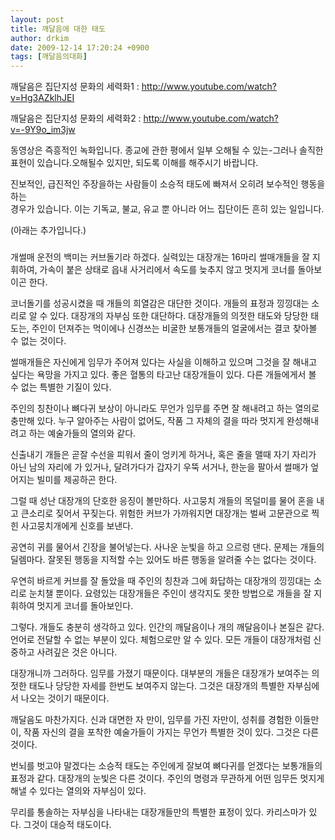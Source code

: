 ```yaml
---
layout: post
title: 깨달음에 대한 태도
author: drkim
date: 2009-12-14 17:20:24 +0900
tags: [깨달음의대화]
---
```

깨달음은 집단지성 문화의 세력화1 : http://www.youtube.com/watch?v=Hg3AZklhJEI  
  
깨달음은 집단지성 문화의 세력화2 : http://www.youtube.com/watch?v=-9Y9o_im3jw  
  
  
동영상은 즉흥적인 녹화입니다. 종교에 관한 평에서 일부 오해될 수 있는-그러나 솔직한표현이 있습니다.오해될수 있지만, 되도록 이해를 해주시기 바랍니다.  
  
진보적인, 급진적인 주장을하는 사람들이 소승적 태도에 빠져서 오히려 보수적인 행동을 하는   
경우가 있습니다. 이는 기독교, 불교, 유교 뿐 아니라 어느 집단이든 흔히 있는 일입니다.   
  
(아래는 추가입니다.)  
  
###
  


개썰매 운전의 백미는 커브돌기라 하겠다. 실력있는 대장개는 16마리 썰매개들을 잘 지휘하여, 가속이 붙은 상태로 읍내 사거리에서 속도를 늦추지 않고 멋지게 코너를 돌아보이곤 한다. 





  코너돌기를 성공시켰을 때 개들의 희열감은 대단한 것이다. 개들의 표정과 낑낑대는 소리로 알 수 있다. 대장개의 자부심 또한 대단하다. 대장개들의 의젓한 태도와 당당한 태도는, 주인이 던져주는 먹이에나 신경쓰는 비굴한 보통개들의 얼굴에서는 결코 찾아볼 수 없는 것이다.



  


  썰매개들은 자신에게 임무가 주어져 있다는 사실을 이해하고 있으며 그것을 잘 해내고 싶다는 욕망을 가지고 있다. 좋은 혈통의 타고난 대장개들이 있다. 다른 개들에게서 볼 수 없는 특별한 기질이 있다.



  


  주인의 칭찬이나 뼈다귀 보상이 아니라도 무언가 임무를 주면 잘 해내려고 하는 열의로 충만해 있다. 누구 알아주는 사람이 없어도, 작품 그 자체의 결을 따라 멋지게 완성해내려고 하는 예술가들의 열의와 같다.



  


  신출내기 개들은 곧잘 수선을 피워서 줄이 엉키게 하거나, 혹은 줄을 맬때 자기 자리가 아닌 남의 자리에 가 있거나, 달려가다가 갑자기 우뚝 서거나, 한눈을 팔아서 썰매가 엎어지는 빌미를 제공하곤 한다.



  


  그럴 때 성난 대장개의 단호한 응징이 볼만하다. 사고뭉치 개들의 목덜미를 물어 혼을 내고 큰소리로 짖어서 꾸짖는다. 위험한 커브가 가까워지면 대장개는 벌써 고문관으로 찍힌 사고뭉치개에게 신호를 보낸다.



  


  공연히 귀를 물어서 긴장을 불어넣는다. 사나운 눈빛을 하고 으르렁 댄다. 문제는 개들의 딜렘마다. 잘못된 행동을 지적할 수는 있어도 바른 행동을 알려줄 수는 없다는 것이다.



  


  우연히 바르게 커브를 잘 돌았을 때 주인의 칭찬과 그에 화답하는 대장개의 낑낑대는 소리로 눈치챌 뿐이다. 요령있는 대장개들은 주인이 생각지도 못한 방법으로 개들을 잘 지휘하여 멋지게 코너를 돌아보인다.



  


  그렇다. 개들도 충분히 생각하고 있다. 인간의 깨달음이나 개의 깨달음이나 본질은 같다. 언어로 전달할 수 없는 부분이 있다. 체험으로만 알 수 있다. 모든 개들이 대장개처럼 신중하고 사려깊은 것은 아니다.



  


  대장개니까 그러하다. 임무를 가졌기 때문이다. 대부분의 개들은 대장개가 보여주는 의젓한 태도나 당당한 자세를 한번도 보여주지 않는다. 그것은 대장개의 특별한 자부심에서 나오는 것이기 때문이다.



  


  깨달음도 마찬가지다. 신과 대면한 자 만이, 임무를 가진 자만이, 성취를 경험한 이들만이, 작품 자신의 결을 포착한 예술가들이 가지는 무언가 특별한 것이 있다. 그것은 다른 것이다.



  


  번뇌를 벗고야 말겠다는 소승적 태도는 주인에게 잘보여 뼈다귀를 얻겠다는 보통개들의 표정과 같다. 대장개의 눈빛은 다른 것이다. 주인의 명령과 무관하게 어떤 임무든 멋지게 해낼 수 있다는 열의와 자부심이 있다.



  


  무리를 통솔하는 자부심을 나타내는 대장개들만의 특별한 표정이 있다. 카리스마가 있다. 그것이 대승적 태도이다.
